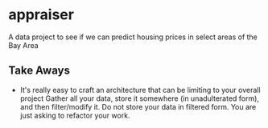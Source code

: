 appraiser
=========

A data project to see if we can predict housing prices in select areas of the Bay Area

Take Aways
----------

 * It's really easy to craft an architecture that can be limiting to your overall project
   Gather all your data, store it somewhere (in unadulterated form), and then filter/modify it.
   Do not store your data in filtered form. You are just asking to refactor your work.
